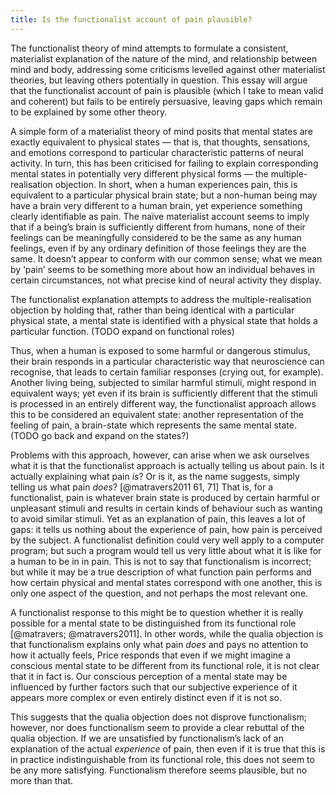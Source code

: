 ```yaml
---
title: Is the functionalist account of pain plausible?
---
```


The functionalist theory of mind attempts to formulate a consistent, materialist explanation of the nature of the mind, and relationship between mind and body, addressing some criticisms levelled against other materialist theories, but leaving others potentially in question. This essay will argue that the functionalist account of pain is plausible (which I take to mean valid and coherent) but fails to be entirely persuasive, leaving gaps which remain to be explained by some other theory.

A simple form of a materialist theory of mind posits that mental states are exactly equivalent to physical states — that is, that thoughts, sensations, and emotions correspond to particular characteristic patterns of neural activity. In turn, this has been criticised for failing to explain corresponding mental states in potentially very different physical forms — the multiple-realisation objection. In short, when a human experiences pain, this is equivalent to a particular physical brain state; but a non-human being may have a brain very different to a human brain, yet experience something clearly identifiable as pain. The naïve materialist account seems to imply that if a being’s brain is sufficiently different from humans, none of their feelings can be meaningfully considered to be the same as any human feelings, even if by any ordinary definition of those feelings they are the same. It doesn’t appear to conform with our common sense; what we mean by ‘pain’ seems to be something more about how an individual behaves in certain circumstances, not what precise kind of neural activity they display.

The functionalist explanation attempts to address the multiple-realisation objection by holding that, rather than being identical with a particular physical state, a mental state is identified with a physical state that holds a particular function. (TODO expand on functional roles)

Thus, when a human is exposed to some harmful or dangerous stimulus, their brain responds in a particular characteristic way that neuroscience can recognise, that leads to certain familiar responses (crying out, for example). Another living being, subjected to similar harmful stimuli, might respond in equivalent ways; yet even if its brain is sufficiently different that the stimuli is processed in an entirely different way, the functionalist approach allows this to be considered an equivalent state: another representation of the feeling of pain, a brain-state which represents the same mental state. (TODO go back and expand on the states?)

Problems with this approach, however, can arise when we ask ourselves what it is that the functionalist approach is actually telling us about pain. Is it actually explaining what pain *is*? Or is it, as the name suggests, simply telling us what pain *does*? [@matravers2011 61, 71] That is, for a functionalist, pain is whatever brain state is produced by certain harmful or unpleasant stimuli and results in certain kinds of behaviour such as wanting to avoid similar stimuli. Yet as an explanation of pain, this leaves a lot of gaps: it tells us nothing about the experience of pain, how pain is perceived by the subject. A functionalist definition could very well apply to a computer program; but such a program would tell us very little about what it is like for a human to be in in pain. This is not to say that functionalism is incorrect; but while it may be a true description of what function pain performs and how certain physical and mental states correspond with one another, this is only one aspect of the question, and not perhaps the most relevant one.

A functionalist response to this might be to question whether it is really possible for a mental state to be distinguished from its functional role [@matravers; @matravers2011]. In other words, while the qualia objection is that functionalism explains only what pain *does* and pays no attention to how it actually feels, Price responds that even if we might imagine a conscious mental state to be different from its functional role, it is not clear that it in fact is. Our conscious perception of a mental state may be influenced by further factors such that our subjective experience of it appears more complex or even entirely distinct even if it is not so.

This suggests that the qualia objection does not disprove functionalism; however, nor does functionalism seem to provide a clear rebuttal of the qualia objection. If we are unsatisfied by functionalism’s lack of an explanation of the actual *experience* of pain, then even if it is true that this is in practice indistinguishable from its functional role, this does not seem to be any more satisfying. Functionalism therefore seems plausible, but no more than that.
